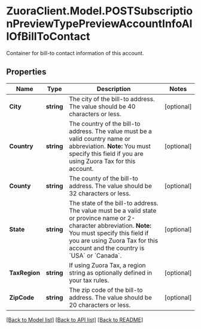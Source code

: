 # ZuoraClient.Model.POSTSubscriptionPreviewTypePreviewAccountInfoAllOfBillToContact
Container for bill-to contact information of this account. 

## Properties

Name | Type | Description | Notes
------------ | ------------- | ------------- | -------------
**City** | **string** | The city of the bill-to address. The value should be 40 characters or less.  | [optional] 
**Country** | **string** | The country of the bill-to address. The value must be a valid country name or abbreviation.  **Note:** You must specify this field if you are using Zuora Tax for this account.  | [optional] 
**County** | **string** | The county of the bill-to address. The value should be 32 characters or less.  | [optional] 
**State** | **string** | The state of the bill-to address. The value must be a valid state or province name or 2-character abbreviation.  **Note:** You must specify this field if you are using Zuora Tax for this account and the country is &#x60;USA&#x60; or &#x60;Canada&#x60;.  | [optional] 
**TaxRegion** | **string** | If using Zuora Tax, a region string as optionally defined in your tax rules.  | [optional] 
**ZipCode** | **string** | The zip code of the bill-to address. The value should be 20 characters or less.  | [optional] 

[[Back to Model list]](../README.md#documentation-for-models) [[Back to API list]](../README.md#documentation-for-api-endpoints) [[Back to README]](../README.md)

